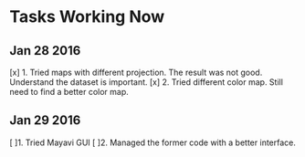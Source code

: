 # Tasks Working Now
## Jan 28 2016
[x] 1. Tried maps with different projection. The result was not good. Understand the dataset is important.
[x] 2. Tried different color map. Still need to find a better color map.

## Jan 29 2016
[ ]1. Tried Mayavi GUI
[ ]2. Managed the former code with a better interface.
